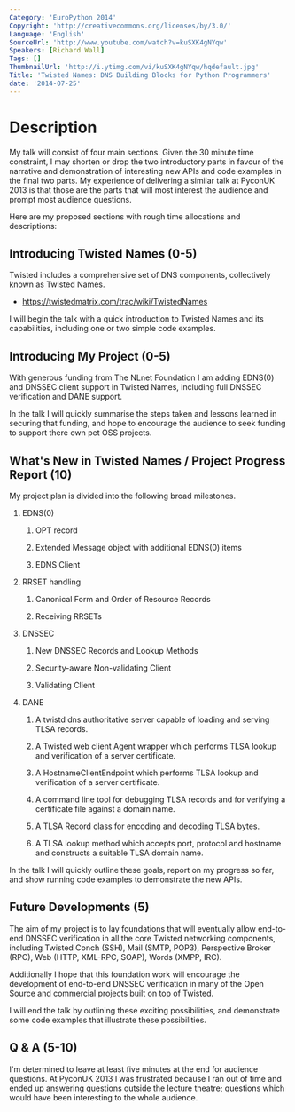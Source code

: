 ```yaml
---
Category: 'EuroPython 2014'
Copyright: 'http://creativecommons.org/licenses/by/3.0/'
Language: 'English'
SourceUrl: 'http://www.youtube.com/watch?v=kuSXK4gNYqw'
Speakers: [Richard Wall]
Tags: []
ThumbnailUrl: 'http://i.ytimg.com/vi/kuSXK4gNYqw/hqdefault.jpg'
Title: 'Twisted Names: DNS Building Blocks for Python Programmers'
date: '2014-07-25'
---
```

# Description

My talk will consist of four main sections. Given the 30 minute time constraint,
I may shorten or drop the two introductory parts in favour of the narrative and
demonstration of interesting new APIs and code examples in the final two
parts. My experience of delivering a similar talk at PyconUK 2013 is that those
are the parts that will most interest the audience and prompt most audience
questions.

Here are my proposed sections with rough time allocations and descriptions:

## Introducing Twisted Names (0-5)

Twisted includes a comprehensive set of DNS components, collectively
known as Twisted Names.

-   <https://twistedmatrix.com/trac/wiki/TwistedNames>

I will begin the talk with a quick introduction to Twisted Names and its
capabilities, including one or two simple code examples.

## Introducing My Project (0-5)

With generous funding from The NLnet Foundation I am adding EDNS(0) and DNSSEC
client support in Twisted Names, including full DNSSEC verification and DANE
support.

In the talk I will quickly summarise the steps taken and lessons learned in
securing that funding, and hope to encourage the audience to seek funding to
support there own pet OSS projects.

## What's New in Twisted Names / Project Progress Report (10)

My project plan is divided into the following broad milestones.

1.  EDNS(0)

    1.  OPT record

    2.  Extended Message object with additional EDNS(0) items

    3.  EDNS Client

2.  RRSET handling

    1.  Canonical Form and Order of Resource Records

    2.  Receiving RRSETs

3.  DNSSEC

    1.  New DNSSEC Records and Lookup Methods

    2.  Security-aware Non-validating Client

    3.  Validating Client

4.  DANE

    1.  A twistd dns authoritative server capable of loading and serving TLSA
        records.

    2.  A Twisted web client Agent wrapper which performs TLSA lookup and
        verification of a server certificate.

    3.  A HostnameClientEndpoint which performs TLSA lookup and verification of a
        server certificate.

    4.  A command line tool for debugging TLSA records and for verifying a
        certificate file against a domain name.

    5.  A TLSA Record class for encoding and decoding TLSA bytes.

    6.  A TLSA lookup method which accepts port, protocol and hostname and constructs
        a suitable TLSA domain name.

In the talk I will quickly outline these goals, report on my progress so far,
and show running code examples to demonstrate the new APIs.

## Future Developments (5)

The aim of my project is to lay foundations that will eventually allow
end-to-end DNSSEC verification in all the core Twisted networking components,
including Twisted Conch (SSH), Mail (SMTP, POP3), Perspective Broker (RPC), Web
(HTTP, XML-RPC, SOAP), Words (XMPP, IRC).

Additionally I hope that this foundation work will encourage the development of
end-to-end DNSSEC verification in many of the Open Source and commercial
projects built on top of Twisted.

I will end the talk by outlining these exciting possibilities, and demonstrate
some code examples that illustrate these possibilities.

## Q & A (5-10)

I'm determined to leave at least five minutes at the end for audience
questions. At PyconUK 2013 I was frustrated because I ran out of time and ended
up answering questions outside the lecture theatre; questions which would have
been interesting to the whole audience.
